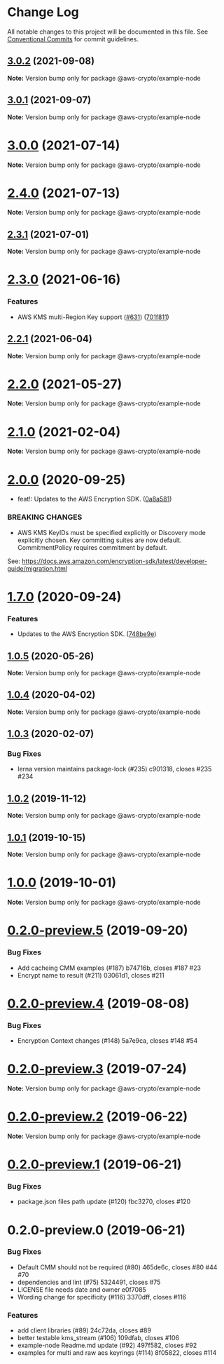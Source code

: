 # Change Log

All notable changes to this project will be documented in this file.
See [Conventional Commits](https://conventionalcommits.org) for commit guidelines.

## [3.0.2](https://github.com/aws/aws-encryption-sdk-javascript/compare/v3.0.0...v3.0.2) (2021-09-08)

**Note:** Version bump only for package @aws-crypto/example-node





## [3.0.1](https://github.com/aws/aws-encryption-sdk-javascript/compare/v3.0.0...v3.0.1) (2021-09-07)

**Note:** Version bump only for package @aws-crypto/example-node





# [3.0.0](https://github.com/aws/aws-encryption-sdk-javascript/compare/v2.4.0...v3.0.0) (2021-07-14)

**Note:** Version bump only for package @aws-crypto/example-node





# [2.4.0](https://github.com/aws/aws-encryption-sdk-javascript/compare/v2.3.1...v2.4.0) (2021-07-13)

**Note:** Version bump only for package @aws-crypto/example-node





## [2.3.1](https://github.com/aws/aws-encryption-sdk-javascript/compare/v2.3.0...v2.3.1) (2021-07-01)

**Note:** Version bump only for package @aws-crypto/example-node





# [2.3.0](https://github.com/aws/aws-encryption-sdk-javascript/compare/v2.2.1...v2.3.0) (2021-06-16)


### Features

* AWS KMS multi-Region Key support ([#631](https://github.com/aws/aws-encryption-sdk-javascript/issues/631)) ([701f811](https://github.com/aws/aws-encryption-sdk-javascript/commit/701f8113a63780f24b52340f63844e425ba0543b))





## [2.2.1](https://github.com/aws/aws-encryption-sdk-javascript/compare/v2.2.0...v2.2.1) (2021-06-04)

**Note:** Version bump only for package @aws-crypto/example-node





# [2.2.0](https://github.com/aws/private-aws-encryption-sdk-javascript-staging/compare/@aws-crypto/example-node@2.1.0...@aws-crypto/example-node@2.2.0) (2021-05-27)

**Note:** Version bump only for package @aws-crypto/example-node





# [2.1.0](https://github.com/aws/aws-encryption-sdk-javascript/compare/@aws-crypto/example-node@2.0.0...@aws-crypto/example-node@2.1.0) (2021-02-04)

**Note:** Version bump only for package @aws-crypto/example-node





# [2.0.0](https://github.com/aws/private-aws-encryption-sdk-javascript-staging/compare/@aws-crypto/example-node@1.7.0...@aws-crypto/example-node@2.0.0) (2020-09-25)


* feat!: Updates to the AWS Encryption SDK. ([0a8a581](https://github.com/aws/private-aws-encryption-sdk-javascript-staging/commit/0a8a581ab7c058735310016b819caaec6868c0a7))


### BREAKING CHANGES

* AWS KMS KeyIDs must be specified explicitly or Discovery mode explicitly chosen.
Key committing suites are now default. CommitmentPolicy requires commitment by default.

See: https://docs.aws.amazon.com/encryption-sdk/latest/developer-guide/migration.html





# [1.7.0](https://github.com/aws/private-aws-encryption-sdk-javascript-staging/compare/@aws-crypto/example-node@1.0.5...@aws-crypto/example-node@1.7.0) (2020-09-24)


### Features

* Updates to the AWS Encryption SDK. ([748be9e](https://github.com/aws/private-aws-encryption-sdk-javascript-staging/commit/748be9e1799d999a350e9cafbf902d43aeab0aa5))





## [1.0.5](https://github.com/aws/aws-encryption-sdk-javascript/compare/@aws-crypto/example-node@1.0.4...@aws-crypto/example-node@1.0.5) (2020-05-26)

**Note:** Version bump only for package @aws-crypto/example-node





## [1.0.4](https://github.com/aws/aws-encryption-sdk-javascript/compare/@aws-crypto/example-node@1.0.3...@aws-crypto/example-node@1.0.4) (2020-04-02)

**Note:** Version bump only for package @aws-crypto/example-node





## [1.0.3](/compare/@aws-crypto/example-node@1.0.2...@aws-crypto/example-node@1.0.3) (2020-02-07)


### Bug Fixes

* lerna version maintains package-lock (#235) c901318, closes #235 #234





## [1.0.2](/compare/@aws-crypto/example-node@1.0.1...@aws-crypto/example-node@1.0.2) (2019-11-12)

**Note:** Version bump only for package @aws-crypto/example-node





## [1.0.1](/compare/@aws-crypto/example-node@1.0.0...@aws-crypto/example-node@1.0.1) (2019-10-15)

**Note:** Version bump only for package @aws-crypto/example-node





# [1.0.0](/compare/@aws-crypto/example-node@0.2.0-preview.5...@aws-crypto/example-node@1.0.0) (2019-10-01)

**Note:** Version bump only for package @aws-crypto/example-node





# [0.2.0-preview.5](/compare/@aws-crypto/example-node@0.2.0-preview.4...@aws-crypto/example-node@0.2.0-preview.5) (2019-09-20)


### Bug Fixes

* Add cacheing CMM examples (#187) b74716b, closes #187 #23
* Encrypt name to result (#211) 03061d1, closes #211





# [0.2.0-preview.4](/compare/@aws-crypto/example-node@0.2.0-preview.3...@aws-crypto/example-node@0.2.0-preview.4) (2019-08-08)


### Bug Fixes

* Encryption Context changes (#148) 5a7e9ca, closes #148 #54





# [0.2.0-preview.3](/compare/@aws-crypto/example-node@0.2.0-preview.2...@aws-crypto/example-node@0.2.0-preview.3) (2019-07-24)

**Note:** Version bump only for package @aws-crypto/example-node





# [0.2.0-preview.2](/compare/@aws-crypto/example-node@0.2.0-preview.1...@aws-crypto/example-node@0.2.0-preview.2) (2019-06-22)

**Note:** Version bump only for package @aws-crypto/example-node





# [0.2.0-preview.1](/compare/@aws-crypto/example-node@0.2.0-preview.0...@aws-crypto/example-node@0.2.0-preview.1) (2019-06-21)


### Bug Fixes

* package.json files path update (#120) fbc3270, closes #120





# 0.2.0-preview.0 (2019-06-21)


### Bug Fixes

* Default CMM should not be required (#80) 465de6c, closes #80 #44 #70
* dependencies and lint (#75) 5324491, closes #75
* LICENSE file needs date and owner e0f7085
* Wording change for specificity (#116) 3370dff, closes #116


### Features

* add client libraries (#89) 24c72da, closes #89
* better testable kms_stream (#106) 109dfab, closes #106
* example-node Readme.md update (#92) 497f582, closes #92
* examples for multi and raw aes keyrings (#114) 8f05822, closes #114
